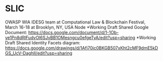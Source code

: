 # SLIC
OWASP WIA IDESG team at Computational Law &amp; Blockchain Festival, March 16-18 at Brooklyn, NY, USA Node
*Working Draft Shared Google Document: https://docs.google.com/document/d/1-1Ob-ye1Pn8dRlFudvOl6SJvBB1OMesngcu0efgeTyA/edit?usp=sharing
*Working Draft Shared Identity Facets diagram: https://docs.google.com/drawings/d/1Afj70ic0BKGB507xKht2cMF9dmE5kDGS_UcV-DaghlI/edit?usp=sharing
